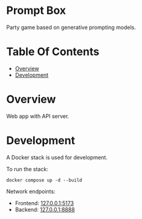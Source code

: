 # Prompt Box
Party game based on generative prompting models.

# Table Of Contents
- [Overview](#overview)
- [Development](#development)

# Overview
Web app with API server.

# Development
A Docker stack is used for development.

To run the stack:

```
docker compose up -d --build
```

Network endpoints:

- Frontend: [127.0.0.1:5173](http://127.0.0.1:5173)
- Backend: [127.0.0.1:8888](http://127.0.0.1:8888)
